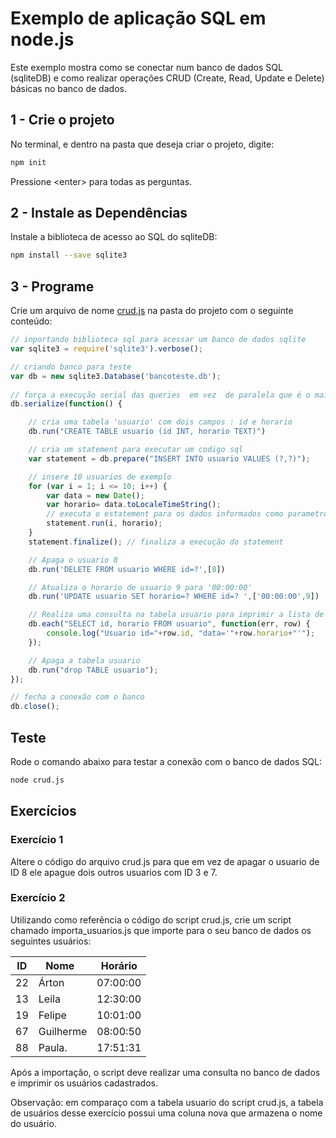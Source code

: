 
# Exemplo de aplicação SQL em node.js

Este exemplo mostra como se conectar num banco de dados SQL (sqliteDB) e como realizar operações CRUD (Create,  Read, Update e Delete) básicas no banco de dados.

## 1 - Crie o projeto

No terminal, e dentro na pasta que deseja criar o projeto, digite:
```bash
npm init
```
Pressione \<enter\> para todas as perguntas.

## 2 - Instale as Dependências

Instale a biblioteca de acesso ao SQL do sqliteDB:

```bash
npm install --save sqlite3

```

## 3 - Programe

Crie um arquivo de nome [crud.js](crud.js) na pasta do projeto com o seguinte conteúdo:
```javascript
// inportando biblioteca sql para acessar um banco de dados sqlite
var sqlite3 = require('sqlite3').verbose();

// criando banco para teste
var db = new sqlite3.Database('bancoteste.db');
    
// força a execução serial das queries  em vez  de paralela que é o mais comum para aplicações node.js
db.serialize(function() {   

    // cria uma tabela 'usuario' com dois campos : id e horario
    db.run("CREATE TABLE usuario (id INT, horario TEXT)")

    // cria um statement para executar um codigo sql
    var statement = db.prepare("INSERT INTO usuario VALUES (?,?)");

    // insere 10 usuarios de exemplo
    for (var i = 1; i <= 10; i++) {
        var data = new Date();
        var horario= data.toLocaleTimeString();
        // executa o estatement para os dados informados como parametro
        statement.run(i, horario); 
    }
    statement.finalize(); // finaliza a execução do statement

    // Apaga o usuario 8
    db.run('DELETE FROM usuario WHERE id=?',[8]) 

    // Atualiza o horario de usuario 9 para '00:00:00'
    db.run('UPDATE usuario SET horario=? WHERE id=? ',['00:00:00',9]) 

    // Realiza uma consulta na tabela usuario para imprimir a lista de usuarios cadastrados
    db.each("SELECT id, horario FROM usuario", function(err, row) {
        console.log("Usuario id="+row.id, "data='"+row.horario+"'");
    });

    // Apaga a tabela usuario
    db.run("drop TABLE usuario");
});

// fecha a conexão com o banco
db.close();
```

## Teste

Rode o comando abaixo para testar a conexão com o banco de dados SQL:
```bash
node crud.js
```

## Exercícios 

### Exercício 1

Altere o código do arquivo crud.js para que em vez de apagar o usuario de ID 8 ele apague  dois outros usuarios com ID 3 e 7.

### Exercício 2

Utilizando como referência o código do script crud.js, crie um script chamado importa_usuarios.js que importe para o seu banco de dados os seguintes usuários:

| ID | Nome      | Horário  | 
|----|-----------|----------|
| 22 | Árton     | 07:00:00 |
| 13 | Leila     | 12:30:00 |
| 19 | Felipe    | 10:01:00 |
| 67 | Guilherme | 08:00:50 |
| 88 | Paula.    | 17:51:31 |

Após a importação, o script deve realizar uma consulta no banco de dados e imprimir os usuários cadastrados.

Observação: em comparaço com a tabela usuario do script crud.js, a tabela de usuários desse exercício possui uma coluna nova que armazena o nome do usuário.

